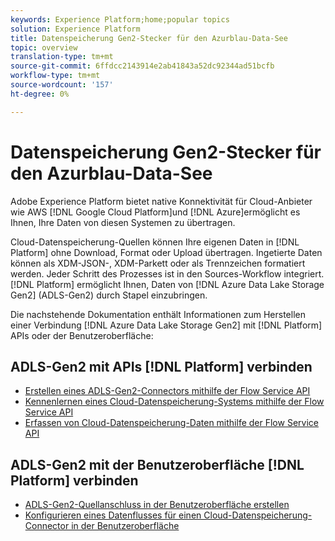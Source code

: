 ```yaml
---
keywords: Experience Platform;home;popular topics
solution: Experience Platform
title: Datenspeicherung Gen2-Stecker für den Azurblau-Data-See
topic: overview
translation-type: tm+mt
source-git-commit: 6ffdcc2143914e2ab41843a52dc92344ad51bcfb
workflow-type: tm+mt
source-wordcount: '157'
ht-degree: 0%

---
```



# Datenspeicherung Gen2-Stecker für den Azurblau-Data-See

Adobe Experience Platform bietet native Konnektivität für Cloud-Anbieter wie AWS [!DNL Google Cloud Platform]und [!DNL Azure]ermöglicht es Ihnen, Ihre Daten von diesen Systemen zu übertragen.

Cloud-Datenspeicherung-Quellen können Ihre eigenen Daten in [!DNL Platform] ohne Download, Format oder Upload übertragen. Ingetierte Daten können als XDM-JSON-, XDM-Parkett oder als Trennzeichen formatiert werden. Jeder Schritt des Prozesses ist in den Sources-Workflow integriert. [!DNL Platform] ermöglicht Ihnen, Daten von [!DNL Azure Data Lake Storage Gen2] (ADLS-Gen2) durch Stapel einzubringen.

Die nachstehende Dokumentation enthält Informationen zum Herstellen einer Verbindung [!DNL Azure Data Lake Storage Gen2] mit [!DNL Platform] APIs oder der Benutzeroberfläche:

## ADLS-Gen2 mit APIs [!DNL Platform] verbinden

- [Erstellen eines ADLS-Gen2-Connectors mithilfe der Flow Service API](../../tutorials/api/create/cloud-storage/adls-gen2.md)
- [Kennenlernen eines Cloud-Datenspeicherung-Systems mithilfe der Flow Service API](../../tutorials/api/explore/cloud-storage.md)
- [Erfassen von Cloud-Datenspeicherung-Daten mithilfe der Flow Service API](../../tutorials/api/collect/cloud-storage.md)

## ADLS-Gen2 mit der Benutzeroberfläche [!DNL Platform] verbinden

- [ADLS-Gen2-Quellanschluss in der Benutzeroberfläche erstellen](../../tutorials/ui/create/cloud-storage/adls-gen2.md)
- [Konfigurieren eines Datenflusses für einen Cloud-Datenspeicherung-Connector in der Benutzeroberfläche](../../tutorials/ui/dataflow/batch/cloud-storage.md)